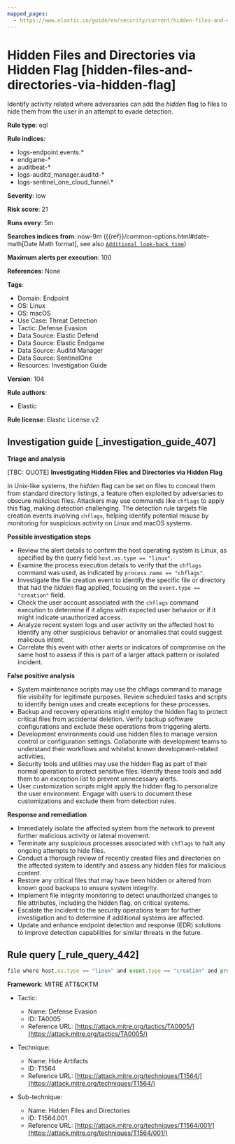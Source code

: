 ```yaml
---
mapped_pages:
  - https://www.elastic.co/guide/en/security/current/hidden-files-and-directories-via-hidden-flag.html
---
```


# Hidden Files and Directories via Hidden Flag [hidden-files-and-directories-via-hidden-flag]

Identify activity related where adversaries can add the *hidden* flag to files to hide them from the user in an attempt to evade detection.

**Rule type**: eql

**Rule indices**:

* logs-endpoint.events.*
* endgame-*
* auditbeat-*
* logs-auditd_manager.auditd-*
* logs-sentinel_one_cloud_funnel.*

**Severity**: low

**Risk score**: 21

**Runs every**: 5m

**Searches indices from**: now-9m ({{ref}}/common-options.html#date-math[Date Math format], see also [`Additional look-back time`](docs-content://solutions/security/detect-and-alert/create-detection-rule.md#rule-schedule))

**Maximum alerts per execution**: 100

**References**: None

**Tags**:

* Domain: Endpoint
* OS: Linux
* OS: macOS
* Use Case: Threat Detection
* Tactic: Defense Evasion
* Data Source: Elastic Defend
* Data Source: Elastic Endgame
* Data Source: Auditd Manager
* Data Source: SentinelOne
* Resources: Investigation Guide

**Version**: 104

**Rule authors**:

* Elastic

**Rule license**: Elastic License v2

## Investigation guide [_investigation_guide_407]

**Triage and analysis**

[TBC: QUOTE]
**Investigating Hidden Files and Directories via Hidden Flag**

In Unix-like systems, the *hidden* flag can be set on files to conceal them from standard directory listings, a feature often exploited by adversaries to obscure malicious files. Attackers may use commands like `chflags` to apply this flag, making detection challenging. The detection rule targets file creation events involving `chflags`, helping identify potential misuse by monitoring for suspicious activity on Linux and macOS systems.

**Possible investigation steps**

* Review the alert details to confirm the host operating system is Linux, as specified by the query field `host.os.type == "linux"`.
* Examine the process execution details to verify that the `chflags` command was used, as indicated by `process.name == "chflags"`.
* Investigate the file creation event to identify the specific file or directory that had the *hidden* flag applied, focusing on the `event.type == "creation"` field.
* Check the user account associated with the `chflags` command execution to determine if it aligns with expected user behavior or if it might indicate unauthorized access.
* Analyze recent system logs and user activity on the affected host to identify any other suspicious behavior or anomalies that could suggest malicious intent.
* Correlate this event with other alerts or indicators of compromise on the same host to assess if this is part of a larger attack pattern or isolated incident.

**False positive analysis**

* System maintenance scripts may use the chflags command to manage file visibility for legitimate purposes. Review scheduled tasks and scripts to identify benign uses and create exceptions for these processes.
* Backup and recovery operations might employ the hidden flag to protect critical files from accidental deletion. Verify backup software configurations and exclude these operations from triggering alerts.
* Development environments could use hidden files to manage version control or configuration settings. Collaborate with development teams to understand their workflows and whitelist known development-related activities.
* Security tools and utilities may use the hidden flag as part of their normal operation to protect sensitive files. Identify these tools and add them to an exception list to prevent unnecessary alerts.
* User customization scripts might apply the hidden flag to personalize the user environment. Engage with users to document these customizations and exclude them from detection rules.

**Response and remediation**

* Immediately isolate the affected system from the network to prevent further malicious activity or lateral movement.
* Terminate any suspicious processes associated with `chflags` to halt any ongoing attempts to hide files.
* Conduct a thorough review of recently created files and directories on the affected system to identify and assess any hidden files for malicious content.
* Restore any critical files that may have been hidden or altered from known good backups to ensure system integrity.
* Implement file integrity monitoring to detect unauthorized changes to file attributes, including the hidden flag, on critical systems.
* Escalate the incident to the security operations team for further investigation and to determine if additional systems are affected.
* Update and enhance endpoint detection and response (EDR) solutions to improve detection capabilities for similar threats in the future.


## Rule query [_rule_query_442]

```js
file where host.os.type == "linux" and event.type == "creation" and process.name == "chflags"
```

**Framework**: MITRE ATT&CKTM

* Tactic:

    * Name: Defense Evasion
    * ID: TA0005
    * Reference URL: [https://attack.mitre.org/tactics/TA0005/](https://attack.mitre.org/tactics/TA0005/)

* Technique:

    * Name: Hide Artifacts
    * ID: T1564
    * Reference URL: [https://attack.mitre.org/techniques/T1564/](https://attack.mitre.org/techniques/T1564/)

* Sub-technique:

    * Name: Hidden Files and Directories
    * ID: T1564.001
    * Reference URL: [https://attack.mitre.org/techniques/T1564/001/](https://attack.mitre.org/techniques/T1564/001/)



